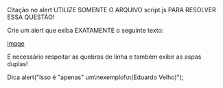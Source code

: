 Citação no alert
UTILIZE SOMENTE O ARQUIVO script.js PARA RESOLVER ESSA QUESTÃO!

Crie um alert que exiba EXATAMENTE o seguinte texto:

[image](at1.png)

É necessário respeitar as quebras de linha e também exibir as aspas duplas!

Dica
alert("Isso é \"apenas\" um\nexemplo!\n(Eduardo Velho)");
